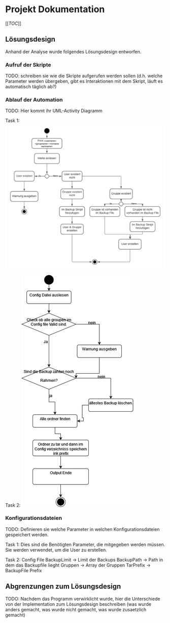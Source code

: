 # Projekt Dokumentation

[[_TOC_]]

## Lösungsdesign
Anhand der Analyse wurde folgendes Lösungsdesign entworfen.

### Aufruf der Skripte

TODO: schreiben sie wie die Skripte aufgerufen werden sollen (d.h. welche Parameter werden übergeben, gibt es Interaktionen mit dem Skript, läuft es automatisch täglich ab?)

### Ablauf der Automation

TODO: Hier kommt ihr UML-Activity Diagramm

Task 1:
![Activity Diagramm](Task1Uml.png)

Task 2:
![Activity Diagramm](Task2Uml.png)

### Konfigurationsdateien

TODO: Definieren sie welche Parameter in welchen Konfigurationsdateien gespeichert werden.

Task 1: <username> <groupname> <vorname nachname>
Dies sind die Benötigten Parameter, die mitgegeben werden müssen. Sie werden verwendet, um die User zu erstellen.

Task 2:
Config File
BackupLimit -> Limit der Backups
BackupPath  -> Path in dem das Backupfile lieght
Gruppen     -> Array der Gruppen
TarPrefix   -> BackupFile Prefix
## Abgrenzungen zum Lösungsdesign

TODO: Nachdem das Programm verwirklicht wurde, hier die Unterschiede von der Implementation zum Lösungsdesign beschreiben (was wurde anders gemacht, was wurde nicht gemacht, was wurde zusaetzlich gemacht)